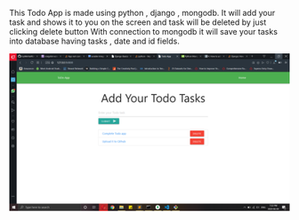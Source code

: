 This Todo App is made using python , django , mongodb.
It will add your task and shows it to you on the screen and task will be deleted by just clicking delete button
With connection to mongodb it will save your tasks into database having tasks , date and id fields.



![](images/todo.png)
